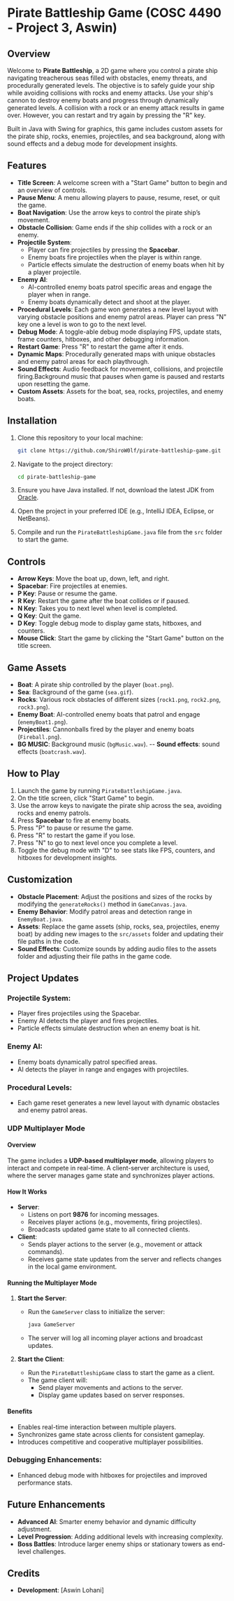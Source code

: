 # Pirate Battleship Game (COSC 4490 - Project 3, Aswin)

## Overview

Welcome to **Pirate Battleship**, a 2D game where you control a pirate ship navigating treacherous seas filled with obstacles, enemy threats, and procedurally generated levels. The objective is to safely guide your ship while avoiding collisions with rocks and enemy attacks. Use your ship's cannon to destroy enemy boats and progress through dynamically generated levels. A collision with a rock or an enemy attack results in game over. However, you can restart and try again by pressing the "R" key.

Built in Java with Swing for graphics, this game includes custom assets for the pirate ship, rocks, enemies, projectiles, and sea background, along with sound effects and a debug mode for development insights.

## Features

- **Title Screen**: A welcome screen with a "Start Game" button to begin and an overview of controls.
- **Pause Menu**: A menu allowing players to pause, resume, reset, or quit the game.
- **Boat Navigation**: Use the arrow keys to control the pirate ship’s movement.
- **Obstacle Collision**: Game ends if the ship collides with a rock or an enemy.
- **Projectile System**:
  - Player can fire projectiles by pressing the **Spacebar**.
  - Enemy boats fire projectiles when the player is within range.
  - Particle effects simulate the destruction of enemy boats when hit by a player projectile.
- **Enemy AI**:
  - AI-controlled enemy boats patrol specific areas and engage the player when in range.
  - Enemy boats dynamically detect and shoot at the player.
- **Procedural Levels**: Each game won generates a new level layout with varying obstacle positions and enemy patrol areas. Player can press "N" key one a level is won to go to the next level.
- **Debug Mode**: A toggle-able debug mode displaying FPS, update stats, frame counters, hitboxes, and other debugging information.
- **Restart Game**: Press "R" to restart the game after it ends.
- **Dynamic Maps**: Procedurally generated maps with unique obstacles and enemy patrol areas for each playthrough.
- **Sound Effects**: Audio feedback for movement, collisions, and projectile firing.Background music that pauses when game is paused and restarts upon resetting the game.
- **Custom Assets**: Assets for the boat, sea, rocks, projectiles, and enemy boats.

## Installation

1. Clone this repository to your local machine:

    ```bash
    git clone https://github.com/ShiroW0lf/pirate-battleship-game.git
    ```

2. Navigate to the project directory:

    ```bash
    cd pirate-battleship-game
    ```

3. Ensure you have Java installed. If not, download the latest JDK from [Oracle](https://www.oracle.com/java/technologies/javase-jdk11-downloads.html).

4. Open the project in your preferred IDE (e.g., IntelliJ IDEA, Eclipse, or NetBeans).

5. Compile and run the `PirateBattleshipGame.java` file from the `src` folder to start the game.

## Controls

- **Arrow Keys**: Move the boat up, down, left, and right.
- **Spacebar**: Fire projectiles at enemies.
- **P Key**: Pause or resume the game.
- **R Key**: Restart the game after the boat collides or if paused.
- **N Key**: Takes you to next level when level is completed.
- **Q Key**: Quit the game.
- **D Key**: Toggle debug mode to display game stats, hitboxes, and counters.
- **Mouse Click**: Start the game by clicking the "Start Game" button on the title screen.

## Game Assets

- **Boat**: A pirate ship controlled by the player (`boat.png`).
- **Sea**: Background of the game (`sea.gif`).
- **Rocks**: Various rock obstacles of different sizes (`rock1.png`, `rock2.png`, `rock3.png`).
- **Enemy Boat**: AI-controlled enemy boats that patrol and engage (`enemyBoat1.png`).
- **Projectiles**: Cannonballs fired by the player and enemy boats (`Fireball.png`).
- **BG MUSIC**: Background music (`bgMusic.wav`).
-- **Sound effects**: sound effects (`boatcrash.wav`).

## How to Play

1. Launch the game by running `PirateBattleshipGame.java`.
2. On the title screen, click "Start Game" to begin.
3. Use the arrow keys to navigate the pirate ship across the sea, avoiding rocks and enemy patrols.
4. Press **Spacebar** to fire at enemy boats.
5. Press "P" to pause or resume the game.
6. Press "R" to restart the game if you lose.
7. Press "N" to go to next level once you complete a level.
8. Toggle the debug mode with "D" to see stats like FPS, counters, and hitboxes for development insights.

## Customization

- **Obstacle Placement**: Adjust the positions and sizes of the rocks by modifying the `generateRocks()` method in `GameCanvas.java`.
- **Enemy Behavior**: Modify patrol areas and detection range in `EnemyBoat.java`.
- **Assets**: Replace the game assets (ship, rocks, sea, projectiles, enemy boat) by adding new images to the `src/assets` folder and updating their file paths in the code.
- **Sound Effects**: Customize sounds by adding audio files to the assets folder and adjusting their file paths in the game code.

## Project Updates

### **Projectile System**:
- Player fires projectiles using the Spacebar.
- Enemy AI detects the player and fires projectiles.
- Particle effects simulate destruction when an enemy boat is hit.

### **Enemy AI**:
- Enemy boats dynamically patrol specified areas.
- AI detects the player in range and engages with projectiles.

### **Procedural Levels**:
- Each game reset generates a new level layout with dynamic obstacles and enemy patrol areas.

### UDP Multiplayer Mode

#### Overview
The game includes a **UDP-based multiplayer mode**, allowing players to interact and compete in real-time. A client-server architecture is used, where the server manages game state and synchronizes player actions.

#### How It Works
- **Server**: 
  - Listens on port **9876** for incoming messages.
  - Receives player actions (e.g., movements, firing projectiles).
  - Broadcasts updated game state to all connected clients.
- **Client**:
  - Sends player actions to the server (e.g., movement or attack commands).
  - Receives game state updates from the server and reflects changes in the local game environment.

#### Running the Multiplayer Mode
1. **Start the Server**:
   - Run the `GameServer` class to initialize the server:
     ```bash
     java GameServer
     ```
   - The server will log all incoming player actions and broadcast updates.

2. **Start the Client**:
   - Run the `PirateBattleshipGame` class to start the game as a client.
   - The game client will:
     - Send player movements and actions to the server.
     - Display game updates based on server responses.

#### Benefits
- Enables real-time interaction between multiple players.
- Synchronizes game state across clients for consistent gameplay.
- Introduces competitive and cooperative multiplayer possibilities.


### **Debugging Enhancements**:
- Enhanced debug mode with hitboxes for projectiles and improved performance stats.

## Future Enhancements

- **Advanced AI**: Smarter enemy behavior and dynamic difficulty adjustment.
- **Level Progression**: Adding additional levels with increasing complexity.
- **Boss Battles**: Introduce larger enemy ships or stationary towers as end-level challenges.

## Credits

- **Development**: [Aswin Lohani]
